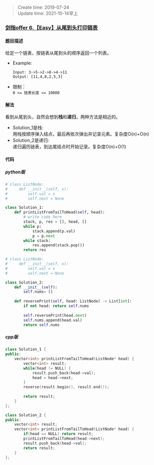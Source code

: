 > Create time: 2019-07-24  
> Update time: 2021-10-14早上

### [剑指offer 6.【Easy】从尾到头打印链表](https://leetcode-cn.com/problems/cong-wei-dao-tou-da-yin-lian-biao-lcof/)
#### 题目描述
给定一个链表，按链表从尾到头的顺序返回一个列表。
- Example:
    ```
    Input: 3->5->2->8->4->11
    Output: [11,4,8,2,5,3]
    ```  
- 限制：  
    `0 <= 链表长度 <= 10000`

#### 解法
看到从尾到头，自然会想到**栈**和**递归**，两种方法是相近的。    

- Solution_1是栈:   
  用栈按顺序弹入结点，最后再依次弹出并记录元素。复杂度O(n)+O(n)   
- Solution_2是递归:   
  递归遍历链表，到达尾结点时开始记录。复杂度O(n)+O(1)
#### 代码
##### python版
```python
# class ListNode:
#     def __init__(self, x):
#         self.val = x
#         self.next = None

class Solution_1:
    def printListFromTailToHead(self, head):
        # write code here
        stack, p, res = [], head, []
        while p:
            stack.append(p.val)
            p = p.next
        while stack:
            res.append(stack.pop())
        return res

```

```python
# class ListNode:
#     def __init__(self, x):
#         self.val = x
#         self.next = None

class Solution_2:
    def __init__(self):
        self.nums= []
        
    def reversePrint(self, head: ListNode) -> List[int]:
        if not head: return self.nums
        
        self.reversePrint(head.next)
        self.nums.append(head.val)
        return self.nums
```

##### cpp版
```cpp
class Solution_1 {
public:
    vector<int> printListFromTailToHead(ListNode* head) {
        vector<int> result;
        while(head != NULL) {
            result.push_back(head->val);
            head = head->next;
        }
        reverse(result.begin(), result.end());
        
        return result;
    }
};
```

```cpp
class Solution_2 {
public:
    vector<int> result;
    vector<int> printListFromTailToHead(ListNode* head) {
        if(head == NULL) return result;
        printListFromTailToHead(head->next);
        result.push_back(head->val);
        return result;
    }
};
```
